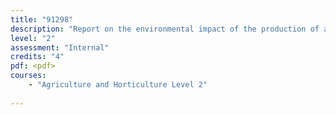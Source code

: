```yaml
---
title: "91298"
description: "Report on the environmental impact of the production of a locally produced primary product"
level: "2"
assessment: "Internal"
credits: "4"
pdf: <pdf>
courses:
    - "Agriculture and Horticulture Level 2"
    
---
```

